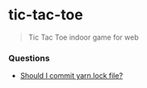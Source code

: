 # tic-tac-toe

> Tic Tac Toe indoor game for web


### Questions

* [Should I commit yarn.lock file?](https://stackoverflow.com/questions/39990017/should-i-commit-the-yarn-lock-file-and-what-is-it-for)